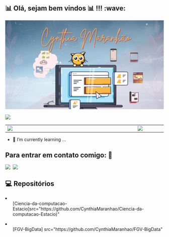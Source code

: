 <h2>📊 Olá, sejam bem vindos 📊 !!! :wave:  </h2>

<img src="Images/banner.png" size=80%>
    
![](https://komarev.com/ghpvc/?username=CynthiaMaranhao&color=C1374E&style=plastic)

<center>
<table>
    <tr>
        <td><img width="400px" align="left" src="https://github-readme-stats.vercel.app/api/top-langs/?username=CynthiaMaranhao&hide=html&layout=compact&theme=buefy" /></td>
        <td><img width="495px" align="left" src="https://github-readme-stats.vercel.app/api?username=CynthiaMaranhao&theme=buefy"/></td>
    </tr>   
</table>
</center> 

- 🌱 I’m currently learning ...

<h2>Para entrar em contato comigo: 📱 </h2>
<a href="https://www.linkedin.com/in/CynthiaMaranhao/">
  <img align="left" width="24px" src="https://cdn.jsdelivr.net/npm/simple-icons@v3/icons/linkedin.svg"  />
<a href="mailto:mailtomecynthia.maranhao@gmail.com">
  <img align="left" width="26px" src="https://cdn.jsdelivr.net/npm/simple-icons@v3/icons/gmail.svg" />
</a>
   </br> 
    
<h2> 💻 Repositórios </h2>
<li> <ul> [Ciencia-da-computacao-Estacio]src="https://github.com/CynthiaMaranhao/Ciencia-da-computacao-Estacio)"</li> </ul>
<li> <ul> [FGV-BigData] src="https://github.com/CynthiaMaranhao/FGV-BigData" </li> </ul>
    
